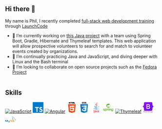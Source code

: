 ## Hi there 👋

My name is Phil, I recently completed [full-stack web development training](https://www.launchcode.org/assets/LC101_Syllabus-93bea34c8b5ae811b9b4c3f3d7f59d47c51e8bb5640d6f7b8c7a7f5b2b23514e.pdf) through [LaunchCode](https://www.launchcode.org/)



- 🔭 I’m currently working on [this Java project](https://github.com/Jul-2022-LC-LiftOff/VolunteerOrganizer) with a team using Spring Boot, Gradle, Hibernate and Thymeleaf templates. This web application will allow prospective volunteers to search for and match to volunteer events created by organizations.
- 🌱 I’m continually practicing Java and JavaScript, and diving deeper with Linux and the Bash terminal
- 👯 I’m looking to collaborate on open source projects such as the [Fedora Project](https://start.fedoraproject.org/)
<br></br>
## Skills

<div>
<a title="JavaScript" href="https://en.wikipedia.org/wiki/JavaScript" target="_blank" rel="noreferrer"><img src="https://upload.wikimedia.org/wikipedia/commons/6/6a/JavaScript-logo.png" width="36" height="36" alt="JavaScript" /></a>
   <a title="TypeScript" href="https://en.wikipedia.org/wiki/TypeScript" target="_blank" rel="noreferrer"><img src="https://github.com/devicons/devicon/blob/master/icons/typescript/typescript-original.svg" width="36" height="36" alt="TypeScript" /></a>
   <a title="Angular" href="https://en.wikipedia.org/wiki/Angular_(web_framework)" target="_blank" rel="noreferrer"><img src="https://upload.wikimedia.org/wikipedia/commons/c/cf/Angular_full_color_logo.svg" width="36" height="36" alt="Angular" /></a>
   <a title="HTML" href="https://en.wikipedia.org/wiki/HTML5" target="_blank" rel="noreferrer"><img src="https://github.com/devicons/devicon/blob/master/icons/html5/html5-original-wordmark.svg" width="36" height="36" alt="HTML" /></a>
   <a title="CSS" href="https://en.wikipedia.org/wiki/CSS" target="_blank" rel="noreferrer"><img src="https://github.com/devicons/devicon/blob/master/icons/css3/css3-original-wordmark.svg" width="36" height="36" alt="CSS" /></a>
   <a title="Java" href="https://en.wikipedia.org/wiki/Java_(programming_language))" target="_blank" rel="noreferrer"><img src="https://github.com/devicons/devicon/blob/master/icons/java/java-original-wordmark.svg" width="36" height="36" alt="Java" /></a>
   <a title="Spring" href="https://en.wikipedia.org/wiki/Spring_Framework" target="_blank" rel="noreferrer"><img src="https://github.com/devicons/devicon/blob/master/icons/spring/spring-original-wordmark.svg" width="36" height="36" alt="Spring" /></a>
   <a title="Thymeleaf" href="https://en.wikipedia.org/wiki/Thymeleaf" target="_blank" rel="noreferrer"><img src="https://www.thymeleaf.org/doc/images/thymeleaf.png" width="36" height="36" alt="Thymeleaf" /></a>
   <a title="Tailwind CSS" href="https://en.wikipedia.org/wiki/Tailwind_CSS" target="_blank" rel="noreferrer"><img src="https://github.com/devicons/devicon/blob/master/icons/bootstrap/bootstrap-original-wordmark.svg" width="36" height="36" alt="Tailwind CSS" /></a>
   <a title="MySQL" href="https://en.wikipedia.org/wiki/MySQL" target="_blank" rel="noreferrer"><img src="https://github.com/devicons/devicon/blob/master/icons/mysql/mysql-original-wordmark.svg" width="36" height="36" alt="MySQL" /></a>
</div>

<!--
Here are some ideas to get you started:

- 🤔 I’m looking for help with ...
- 💬 Ask me about ...
- 📫 How to reach me: ...
- 😄 Pronouns: ...
- ⚡ Fun fact: ...
-->
<a rel="me" href="https://fosstodon.org/@philipabbyad"></a>
